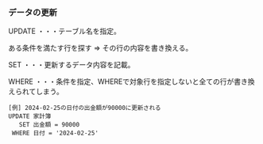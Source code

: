 ### データの更新

UPDATE ・・・テーブル名を指定。

ある条件を満たす行を探す ⇒ その行の内容を書き換える。

SET ・・・更新するデータ内容を記載。

WHERE ・・・条件を指定、WHEREで対象行を指定しないと全ての行が書き換えられてしまう。

```
[例] 2024-02-25の日付の出金額が90000に更新される
UPDATE 家計簿
   SET 出金額 = 90000
 WHERE 日付 = '2024-02-25'
